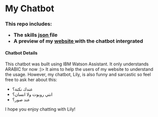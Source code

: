 <h1> My Chatbot </h1>

<h3> This repo includes: </j3>
<ul>
  <li> The skills <a href="skill-محادثة.json"> json </a> file </li>
  <li> A preview of my <a href="hala-h.github.io"> website </a> with the chatbot intergrated </li>
</ul>

<h4> Chatbot Details </h4>
<p> This chatbot was built using IBM Watson Assistant. It only understands ARABIC for now :)> It aims to help the users of my website to understand the usage. However, my chatbot, Lily, is also funny and sarcastic so feel free to ask her about this: </p> 
  <ul>
    <li> عندك نكتة؟ </li>
    <li> انتي روبوت ولا انسان؟</li>
    <li> عند صور؟ </li>
  </ul>
  
<p> I hope you enjoy chatting with Lily! </p>
